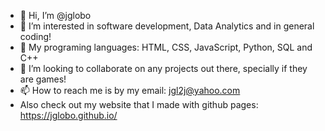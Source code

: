 - 👋 Hi, I’m @jglobo
- 👀 I’m interested in software development, Data Analytics and in general coding!
- 🌱 My programing languages: HTML, CSS, JavaScript, Python, SQL and C++
- 💞️ I’m looking to collaborate on any projects out there, specially if they are games!
- 📫 How to reach me is by my email: jgl2j@yahoo.com
- Also check out my website that I made with github pages: https://jglobo.github.io/
<!---
jglobo/jglobo is a ✨ special ✨ repository because its `README.md` (this file) appears on your GitHub profile.
You can click the Preview link to take a look at your changes.
--->
